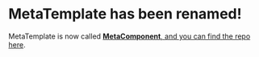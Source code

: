 # MetaTemplate has been renamed!

MetaTemplate is now called [**MetaComponent**, and you can find the repo here](https://github.com/springload/metacomponent).
